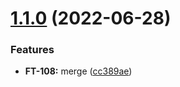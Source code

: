 # [1.1.0](https://github.com/vipe4ka-visko4ka/semantic-release/compare/v1.0.1...v1.1.0) (2022-06-28)


### Features

* **FT-108:** merge ([cc389ae](https://github.com/vipe4ka-visko4ka/semantic-release/commit/cc389aeea351b3c47271eb72091fc6acadd25549))
